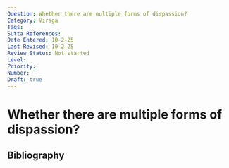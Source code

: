 ```yaml
---
Question: Whether there are multiple forms of dispassion?
Category: Virāga
Tags: 
Sutta References: 
Date Entered: 10-2-25
Last Revised: 10-2-25
Review Status: Not started
Level: 
Priority: 
Number: 
Draft: true
---
```


# Whether there are multiple forms of dispassion?

## Bibliography

<!-- 

Notes:



-->